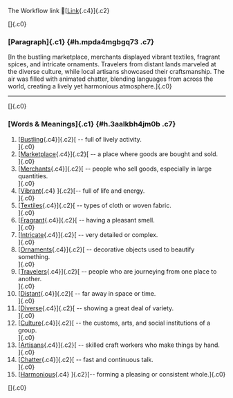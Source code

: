 The Workflow link
👏[[Link](https://www.google.com/url?q=http://www.google.com&sa=D&source=editors&ust=1756212054320462&usg=AOvVaw0MqBDnK9eAUVYfBxxoUDLX){.c4}]{.c2}

[]{.c0}

### [Paragraph]{.c1} {#h.mpda4mgbgq73 .c7}

[In the bustling marketplace, merchants displayed vibrant textiles,
fragrant spices, and intricate ornaments. Travelers from distant lands
marveled at the diverse culture, while local artisans showcased their
craftsmanship. The air was filled with animated chatter, blending
languages from across the world, creating a lively yet harmonious
atmosphere.]{.c0}

------------------------------------------------------------------------

[]{.c0}

### [Words & Meanings]{.c1} {#h.3aalkbh4jm0b .c7}

1.  [[Bustling](https://www.google.com/url?q=http://www.google.com&sa=D&source=editors&ust=1756212054321813&usg=AOvVaw2d1T2DBBy4il77Q3eB57PY){.c4}]{.c2}[ --
    full of lively activity.\
    ]{.c0}
2.  [[Marketplace](https://www.google.com/url?q=http://www.google.com&sa=D&source=editors&ust=1756212054322124&usg=AOvVaw0bTW_CitJw5m8rdrqNHU42){.c4}]{.c2}[ --
    a place where goods are bought and sold.\
    ]{.c0}
3.  [[Merchants](https://www.google.com/url?q=http://www.google.com&sa=D&source=editors&ust=1756212054322444&usg=AOvVaw317a8j9KMize1dvLH8zl1l){.c4}]{.c2}[ --
    people who sell goods, especially in large quantities.\
    ]{.c0}
4.  [[Vibrant](https://www.google.com/url?q=http://www.google.com&sa=D&source=editors&ust=1756212054322702&usg=AOvVaw2Se8hdH1kbcH755Vb6R4uB){.c4}
    ]{.c2}[-- full of life and energy.\
    ]{.c0}
5.  [[Textiles](https://www.google.com/url?q=http://www.google.com&sa=D&source=editors&ust=1756212054322933&usg=AOvVaw3PG1IzjrRJ8O0V3O_yNSgP){.c4}]{.c2}[ --
    types of cloth or woven fabric.\
    ]{.c0}
6.  [[Fragrant](https://www.google.com/url?q=http://www.google.com&sa=D&source=editors&ust=1756212054323142&usg=AOvVaw0WrizI4GMvb5tQQJM1ECFk){.c4}]{.c2}[ --
    having a pleasant smell.\
    ]{.c0}
7.  [[Intricate](https://www.google.com/url?q=http://www.google.com&sa=D&source=editors&ust=1756212054323443&usg=AOvVaw0RnHaNsbUzhzGru5dcZcMA){.c4}]{.c2}[ --
    very detailed or complex.\
    ]{.c0}
8.  [[Ornaments](https://www.google.com/url?q=http://www.google.com&sa=D&source=editors&ust=1756212054323719&usg=AOvVaw3KBoAt38csecMBsPUAO924){.c4}]{.c2}[ --
    decorative objects used to beautify something.\
    ]{.c0}
9.  [[Travelers](https://www.google.com/url?q=http://www.google.com&sa=D&source=editors&ust=1756212054323965&usg=AOvVaw28BUS1jq4Gbw5gJkqhAYb9){.c4}]{.c2}[ --
    people who are journeying from one place to another.\
    ]{.c0}
10. [[Distant](https://www.google.com/url?q=http://www.google.com&sa=D&source=editors&ust=1756212054324407&usg=AOvVaw12vRtP-DWqRbgKJ5EV7K-p){.c4}]{.c2}[ --
    far away in space or time.\
    ]{.c0}
11. [[Diverse](https://www.google.com/url?q=http://www.google.com&sa=D&source=editors&ust=1756212054324741&usg=AOvVaw3WwUTlxTzqOsSlTDVaASSM){.c4}]{.c2}[ --
    showing a great deal of variety.\
    ]{.c0}
12. [[Culture](https://www.google.com/url?q=http://www.google.com&sa=D&source=editors&ust=1756212054325099&usg=AOvVaw2x7B73Dao9MN6jJ9HkuyyN){.c4}]{.c2}[ --
    the customs, arts, and social institutions of a group.\
    ]{.c0}
13. [[Artisans](https://www.google.com/url?q=http://www.google.com&sa=D&source=editors&ust=1756212054325535&usg=AOvVaw3a3JoJGx8jwCxk6jTr8HiA){.c4}]{.c2}[ --
    skilled craft workers who make things by hand.\
    ]{.c0}
14. [[Chatter](https://www.google.com/url?q=http://www.google.com&sa=D&source=editors&ust=1756212054325823&usg=AOvVaw2ouq_F6K2RA-lI3fWA6ZhW){.c4}]{.c2}[ --
    fast and continuous talk.\
    ]{.c0}
15. [[Harmonious](https://www.google.com/url?q=http://www.google.com&sa=D&source=editors&ust=1756212054326139&usg=AOvVaw3l9r173-mk-A0V60tgUb92){.c4}
    ]{.c2}[-- forming a pleasing or consistent whole.]{.c0}

[]{.c0}
